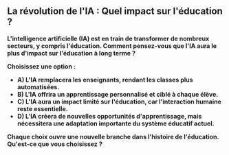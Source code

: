 ##  La révolution de l'IA : Quel impact sur l'éducation ?

**L'intelligence artificielle (IA) est en train de transformer de nombreux secteurs, y compris l'éducation.  Comment pensez-vous que l'IA aura le plus d'impact sur l'éducation à long terme ?**

**Choisissez une option :**

* **A) L'IA remplacera les enseignants, rendant les classes plus automatisées.**
* **B) L'IA offrira un apprentissage personnalisé et ciblé à chaque élève.**
* **C) L'IA aura un impact limité sur l'éducation, car l'interaction humaine reste essentielle.**
* **D) L'IA créera de nouvelles opportunités d'apprentissage, mais nécessitera une adaptation importante du système éducatif actuel.**


**Chaque choix ouvre une nouvelle branche dans l'histoire de l'éducation.  Qu'est-ce que vous choisissez ?** 
